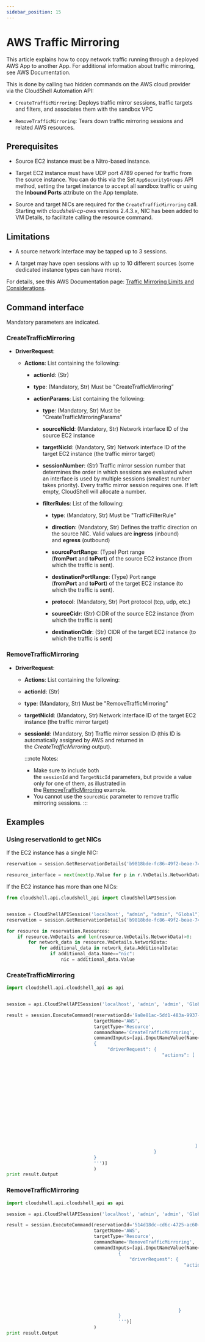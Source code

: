 ```yaml
---
sidebar_position: 15
---
```


# AWS Traffic Mirroring

This article explains how to copy network traffic running through a deployed AWS App to another App. For additional information about traffic mirroring, see AWS Documentation.

This is done by calling two hidden commands on the AWS cloud provider via the CloudShell Automation API:

- `CreateTrafficMirroring`: Deploys traffic mirror sessions, traffic targets and filters, and associates them with the sandbox VPC
    
- `RemoveTrafficMirroring`: Tears down traffic mirroring sessions and related AWS resources.
    

## Prerequisites

- Source EC2 instance must be a Nitro-based instance.
    
- Target EC2 instance must have UDP port 4789 opened for traffic from the source instance. You can do this via the Set `AppSecurityGroups` API method, setting the target instance to accept all sandbox traffic or using the **Inbound Ports** attribute on the App template.
    
- Source and target NICs are required for the `CreateTrafficMirroring` call. Starting with *cloudshell-cp-aws* versions 2.4.3.x, NIC has been added to VM Details, to facilitate calling the resource command.
    

## Limitations

- A source network interface may be tapped up to 3 sessions.
    
- A target may have open sessions with up to 10 different sources (some dedicated instance types can have more).
    

For details, see this AWS Documentation page: [Traffic Mirroring Limits and Considerations](https://docs.aws.amazon.com/vpc/latest/mirroring/traffic-mirroring-considerations.html).

## Command interface

Mandatory parameters are indicated.

### CreateTrafficMirroring

- **DriverRequest**:
    
    - **Actions**: List containing the following:
        
        - **actionId**: (Str)
            
        - **type**: (Mandatory, Str) Must be "CreateTrafficMirroring”
            
        - **actionParams**: List containing the following:
            
            - **type**: (Mandatory, Str) Must be "CreateTrafficMirroringParams”
                
            - **sourceNicId**: (Mandatory, Str) Network interface ID of the source EC2 instance
                
            - **targetNicId**: (Mandatory, Str) Network interface ID of the target EC2 instance (the traffic mirror target)
                
            - **sessionNumber**: (Str) Traffic mirror session number that determines the order in which sessions are evaluated when an interface is used by multiple sessions (smallest number takes priority). Every traffic mirror session requires one. If left empty, CloudShell will allocate a number.
                
            - **filterRules**: List of the following:
                
                - **type**: (Mandatory, Str) Must be "TrafficFilterRule”
                    
                - **direction**: (Mandatory, Str) Defines the traffic direction on the source NIC. Valid values are **ingress** (inbound) and **egress** (outbound)
                    
                - **sourcePortRange**: (Type) Port range (**fromPort** and **toPort**) of the source EC2 instance (from which the traffic is sent).
                    
                - **destinationPortRange**: (Type) Port range (**fromPort** and **toPort**) of the target EC2 instance (to which the traffic is sent).
                    
                - **protocol**: (Mandatory, Str) Port protocol (tcp, udp, etc.)
                    
                - **sourceCidr**: (Str) CIDR of the source EC2 instance (from which the traffic is sent)
                    
                - **destinationCidr**: (Str) CIDR of the target EC2 instance (to which the traffic is sent)
                    

### RemoveTrafficMirroring

- **DriverRequest**:
    
    - **Actions**: List containing the following:
        
    - **actionId**: (Str)
        
    - **type**: (Mandatory, Str) Must be "RemoveTrafficMirroring”
        
    - **targetNicId**: (Mandatory, Str) Network interface ID of the target EC2 instance (the traffic mirror target)
        
    - **sessionId**: (Mandatory, Str) Traffic mirror session ID (this ID is automatically assigned by AWS and returned in the *CreateTrafficMirroring* output).
        
        :::note Notes:
        - Make sure to include both the `sessionId` and `TargetNicId` parameters, but provide a value only for one of them, as illustrated in the [RemoveTrafficMirroring](https://devguide.quali.com/reference/2020.1.0/aws-traffic-mirroring.html#removetrafficmirroring-1) example.
        - You cannot use the `sourceNic` parameter to remove traffic mirroring sessions.
        :::

## Examples

### Using reservationId to get NICs

If the EC2 instance has a single NIC:

```python
reservation = session.GetReservationDetails('b9818bde-fc86-49f2-beae-74e238a3ad07').ReservationDescription

resource_interface = next(next(p.Value for p in r.VmDetails.NetworkData[0].AdditionalData if p.Name=='nic') for r in reservation.Resources if 'resource_name' in r.Name)
```

If the EC2 instance has more than one NICs:

```python
from cloudshell.api.cloudshell_api import CloudShellAPISession


session = CloudShellAPISession('localhost', "admin", "admin", "Global")
reservation = session.GetReservationDetails('b9818bde-fc86-49f2-beae-74e238a3ad07').ReservationDescription

for resource in reservation.Resources:
    if resource.VmDetails and len(resource.VmDetails.NetworkData)>0:
        for network_data in resource.VmDetails.NetworkData:
            for additional_data in network_data.AdditionalData:
                if additional_data.Name=="nic":
                    nic = additional_data.Value
```

### CreateTrafficMirroring

```python
import cloudshell.api.cloudshell_api as api


session = api.CloudShellAPISession('localhost', 'admin', 'admin', 'Global')

result = session.ExecuteCommand(reservationId='9a8e81ac-5dd1-483a-9937-c17e477f455d',
                                targetName='AWS',
                                targetType='Resource',
                                commandName='CreateTrafficMirroring',
                                commandInputs=[api.InputNameValue(Name='request', Value='''
                                {
                                     "driverRequest": {
                                                         "actions": [
                                                                         {
                                                                             "actionId": "41f206a1-a6c0-4603-90f7-6492cd0fb00d",
                                                                             "type": "CreateTrafficMirroring",
                                                                             "actionParams": {"type": "CreateTrafficMirroringParams",
                                                                                              "sourceNicId": "eni-008322622e675cd80",
                                                                                              "targetNicId": "eni-05fc8d0b34b762305",
                                                                                              "sessionNumber": "5",
                                                                                              "filterRules": [{"type": "TrafficFilterRule",
                                                                                                               "direction": "ingress",
                                                                                                               "protocol": "tcp",
                                                                                                               "sourcePortRange": {"type": "PortRange", "fromPort": "50000", "toPort": "65535"},
                                                                                                               "sourceCidr": "192.168.0.124/24"
                                                                                                             }]
                                                                                              }
                                                                         }
                                                                     ]
                                                      }
                                }
                                ''')]
                                )
print result.Output
```

### RemoveTrafficMirroring

```python
import cloudshell.api.cloudshell_api as api

session = api.CloudShellAPISession('localhost', 'admin', 'admin', 'Global')

result = session.ExecuteCommand(reservationId='514d18dc-cd6c-4725-ac60-9e281d0b8e27',
                                targetName='AWS',
                                targetType='Resource',
                                commandName='RemoveTrafficMirroring',
                                commandInputs=[api.InputNameValue(Name='request', Value='''
                                         {
                                             "driverRequest": {
                                                                 "actions": [
                                                                                 {
                                                                                     "actionId": "514d18dc-cd6c-4725-ac60-9e281d0b8e27",
                                                                                     "type": "RemoveTrafficMirroring",
                                                                                     "sessionId": "",
                                                                                     "targetNicId": "eni-08e44d9a954444e3f"
                                                                                 }
                                                                             ]
                                                               }
                                         }
                                         ''')]
                                )
print result.Output
```
